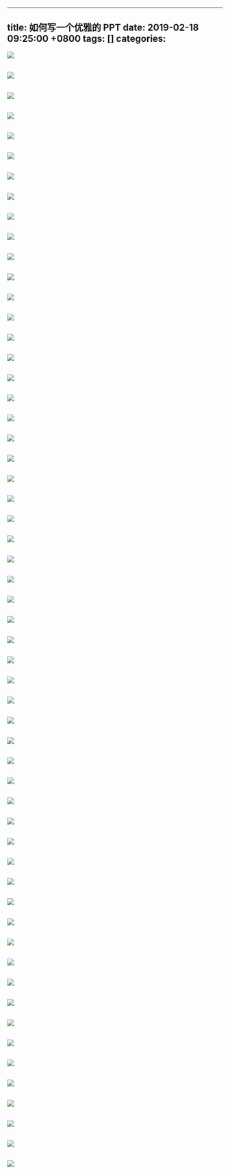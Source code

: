 
---
title: 如何写一个优雅的 PPT
date: 2019-02-18 09:25:00 +0800
tags: []
categories: 
---

![](https://cdn.nlark.com/yuque/0/2019/jpeg/190217/1550453104642-03ea5f42-081a-4a7f-aea3-1e2c04fb2474.jpeg#align=left&display=inline&height=337&originHeight=337&originWidth=600&size=0&width=600)<br /> 

![](https://cdn.nlark.com/yuque/0/2019/jpeg/190217/1550453104651-97919a2a-4eb1-4ee3-a4ea-4ec9884a9703.jpeg#align=left&display=inline&height=337&originHeight=337&originWidth=600&size=0&width=600)<br /> 

![](https://cdn.nlark.com/yuque/0/2019/jpeg/190217/1550453104663-d96fa507-f703-4652-a0ea-877f1e7d51d2.jpeg#align=left&display=inline&height=337&originHeight=337&originWidth=600&size=0&width=600)<br /> 

![](https://cdn.nlark.com/yuque/0/2019/jpeg/190217/1550453104618-acf7d654-0691-4bcb-be22-adda8ff27800.jpeg#align=left&display=inline&height=337&originHeight=337&originWidth=600&size=0&width=600)<br /> 

![](https://cdn.nlark.com/yuque/0/2019/jpeg/190217/1550453104663-53986226-874e-431f-a495-3de097f8668d.jpeg#align=left&display=inline&height=337&originHeight=337&originWidth=600&size=0&width=600)<br /> 

![](https://cdn.nlark.com/yuque/0/2019/jpeg/190217/1550453104676-ff53e4fa-20f4-4381-bbd0-0143dd18f2ce.jpeg#align=left&display=inline&height=337&originHeight=337&originWidth=600&size=0&width=600)<br /> 

![](https://cdn.nlark.com/yuque/0/2019/jpeg/190217/1550453104639-9d800044-c2a0-45c9-bc5d-3e2d6ba51b7b.jpeg#align=left&display=inline&height=337&originHeight=337&originWidth=600&size=0&width=600)<br /> 

![](https://cdn.nlark.com/yuque/0/2019/jpeg/190217/1550453104679-85a19489-5a27-47d6-84f4-2c00eed77bc7.jpeg#align=left&display=inline&height=337&originHeight=337&originWidth=600&size=0&width=600)<br /> 

![](https://cdn.nlark.com/yuque/0/2019/jpeg/190217/1550453104660-1ae5f2b6-13cd-40e6-ac73-35cba2613312.jpeg#align=left&display=inline&height=337&originHeight=337&originWidth=600&size=0&width=600)<br /> 

![](https://cdn.nlark.com/yuque/0/2019/jpeg/190217/1550453104692-83313fc3-f6ec-4cc0-be90-af364e9a37d0.jpeg#align=left&display=inline&height=337&originHeight=337&originWidth=600&size=0&width=600)<br /> 

![](https://cdn.nlark.com/yuque/0/2019/jpeg/190217/1550453104647-c940000b-848f-4ccc-9b25-5aae62dadf8c.jpeg#align=left&display=inline&height=337&originHeight=337&originWidth=600&size=0&width=600)<br /> 

![](https://cdn.nlark.com/yuque/0/2019/jpeg/190217/1550453104677-e4bb2c5b-b6e3-4f5a-8596-ff2420e1e94f.jpeg#align=left&display=inline&height=337&originHeight=337&originWidth=600&size=0&width=600)<br /> 

![](https://cdn.nlark.com/yuque/0/2019/jpeg/190217/1550453104648-05d7e183-1b1a-4311-99a0-bd9218f5f240.jpeg#align=left&display=inline&height=337&originHeight=337&originWidth=600&size=0&width=600)<br /> 

![](https://cdn.nlark.com/yuque/0/2019/jpeg/190217/1550453104680-99d1c3f2-accd-49c0-ba57-99367a908336.jpeg#align=left&display=inline&height=337&originHeight=337&originWidth=600&size=0&width=600)<br /> 

![](https://cdn.nlark.com/yuque/0/2019/jpeg/190217/1550453104728-adc44371-62bf-47eb-8a1d-aeafdf6f35d2.jpeg#align=left&display=inline&height=337&originHeight=337&originWidth=600&size=0&width=600)<br /> 

![](https://cdn.nlark.com/yuque/0/2019/jpeg/190217/1550453104699-573d66ca-39a6-4eeb-b379-8b8bc1536aa6.jpeg#align=left&display=inline&height=337&originHeight=337&originWidth=600&size=0&width=600)<br /> 

![](https://cdn.nlark.com/yuque/0/2019/jpeg/190217/1550453104689-bbca0130-93a1-4558-83e0-361f2bb9183f.jpeg#align=left&display=inline&height=337&originHeight=337&originWidth=600&size=0&width=600)<br /> 

![](https://cdn.nlark.com/yuque/0/2019/jpeg/190217/1550453104681-4af0d5d5-e63c-48ce-8e12-7989363a5a28.jpeg#align=left&display=inline&height=337&originHeight=337&originWidth=600&size=0&width=600)<br /> 

![](https://cdn.nlark.com/yuque/0/2019/jpeg/190217/1550453104704-273237b1-3e0c-47ab-a232-81340ed84578.jpeg#align=left&display=inline&height=337&originHeight=337&originWidth=600&size=0&width=600)<br /> 

![](https://cdn.nlark.com/yuque/0/2019/jpeg/190217/1550453104704-496d2260-dc3b-4e59-8709-7e4d681dbfd8.jpeg#align=left&display=inline&height=337&originHeight=337&originWidth=600&size=0&width=600)<br /> 

![](https://cdn.nlark.com/yuque/0/2019/jpeg/190217/1550453104740-2152de6c-bc0f-4090-908e-c8e9f2c06003.jpeg#align=left&display=inline&height=337&originHeight=337&originWidth=600&size=0&width=600)<br /> 

![](https://cdn.nlark.com/yuque/0/2019/jpeg/190217/1550453104754-4dfc1298-01ac-4bd1-9c91-97a2a49ad440.jpeg#align=left&display=inline&height=337&originHeight=337&originWidth=600&size=0&width=600)<br /> 

![](https://cdn.nlark.com/yuque/0/2019/jpeg/190217/1550453104719-58143ceb-227a-4089-9549-2c00c76baf56.jpeg#align=left&display=inline&height=337&originHeight=337&originWidth=600&size=0&width=600)<br /> 

![](https://cdn.nlark.com/yuque/0/2019/jpeg/190217/1550453104724-0fa4ec5b-cc82-402a-b937-777b294d2342.jpeg#align=left&display=inline&height=337&originHeight=337&originWidth=600&size=0&width=600)<br /> 

![](https://cdn.nlark.com/yuque/0/2019/jpeg/190217/1550453104746-358c0174-ea5f-4657-bb26-e510f9c52c46.jpeg#align=left&display=inline&height=337&originHeight=337&originWidth=600&size=0&width=600)<br /> 

![](https://cdn.nlark.com/yuque/0/2019/jpeg/190217/1550453104726-0f7248b8-063f-4f47-9b6e-98e8400f66fb.jpeg#align=left&display=inline&height=337&originHeight=337&originWidth=600&size=0&width=600)<br /> 

![](https://cdn.nlark.com/yuque/0/2019/jpeg/190217/1550453104754-65eff5ad-440d-4bce-b01f-01f5aa8f0de4.jpeg#align=left&display=inline&height=337&originHeight=337&originWidth=600&size=0&width=600)<br /> 

![](https://cdn.nlark.com/yuque/0/2019/jpeg/190217/1550453104789-a4e1c1b3-10ef-486d-a0b6-125e1451e98d.jpeg#align=left&display=inline&height=337&originHeight=337&originWidth=600&size=0&width=600)<br /> 

![](https://cdn.nlark.com/yuque/0/2019/jpeg/190217/1550453104782-d6e490e2-4b1d-4343-a99a-50b8f01917db.jpeg#align=left&display=inline&height=337&originHeight=337&originWidth=600&size=0&width=600)<br /> 

![](https://cdn.nlark.com/yuque/0/2019/jpeg/190217/1550453104793-25bb309f-cabb-4aa4-bec2-698dbccf5406.jpeg#align=left&display=inline&height=337&originHeight=337&originWidth=600&size=0&width=600)<br /> 

![](https://cdn.nlark.com/yuque/0/2019/jpeg/190217/1550453104758-9ad06da8-f5f7-4824-a973-e3be53fda1bb.jpeg#align=left&display=inline&height=337&originHeight=337&originWidth=600&size=0&width=600)<br /> 

![](https://cdn.nlark.com/yuque/0/2019/jpeg/190217/1550453104710-c556c477-68b8-48e2-9831-41b095b6de70.jpeg#align=left&display=inline&height=337&originHeight=337&originWidth=600&size=0&width=600)<br /> 

![](https://cdn.nlark.com/yuque/0/2019/jpeg/190217/1550453104729-ed2bbc1d-8fbe-4003-bbfd-2cdc977d8143.jpeg#align=left&display=inline&height=337&originHeight=337&originWidth=600&size=0&width=600)<br /> 

![](https://cdn.nlark.com/yuque/0/2019/jpeg/190217/1550453104794-00b8bc22-3e78-4bb2-98a9-f6899212cd19.jpeg#align=left&display=inline&height=337&originHeight=337&originWidth=600&size=0&width=600)<br /> 

![](https://cdn.nlark.com/yuque/0/2019/jpeg/190217/1550453104782-abdd446a-ee9b-47ff-9e6e-cd60d2cd7460.jpeg#align=left&display=inline&height=337&originHeight=337&originWidth=600&size=0&width=600)<br /> 

![](https://cdn.nlark.com/yuque/0/2019/jpeg/190217/1550453104787-01c36fa7-87f6-4a07-b449-04fbb8ec4985.jpeg#align=left&display=inline&height=337&originHeight=337&originWidth=600&size=0&width=600)<br /> 

![](https://cdn.nlark.com/yuque/0/2019/jpeg/190217/1550453104744-e2d7a7de-7087-4046-a6df-350c4db5504d.jpeg#align=left&display=inline&height=337&originHeight=337&originWidth=600&size=0&width=600)<br /> 

![](https://cdn.nlark.com/yuque/0/2019/jpeg/190217/1550453104783-0740f0ae-64c1-4460-8dda-c1e95896a2b4.jpeg#align=left&display=inline&height=337&originHeight=337&originWidth=600&size=0&width=600)<br /> 

![](https://cdn.nlark.com/yuque/0/2019/jpeg/190217/1550453104805-e0630a78-16db-4bbf-8742-0f69d1de73df.jpeg#align=left&display=inline&height=337&originHeight=337&originWidth=600&size=0&width=600)<br /> 

![](https://cdn.nlark.com/yuque/0/2019/jpeg/190217/1550453104801-aaef6f5c-cb96-4caa-8a31-503afc8d0414.jpeg#align=left&display=inline&height=337&originHeight=337&originWidth=600&size=0&width=600)<br /> 

![](https://cdn.nlark.com/yuque/0/2019/jpeg/190217/1550453104780-f00ceccf-7405-46b1-b8cd-bef32e464cca.jpeg#align=left&display=inline&height=337&originHeight=337&originWidth=600&size=0&width=600)<br /> 

![](https://cdn.nlark.com/yuque/0/2019/jpeg/190217/1550453104791-b70b3203-e3bb-41f3-9583-b618b2a11ff2.jpeg#align=left&display=inline&height=337&originHeight=337&originWidth=600&size=0&width=600)<br /> 

![](https://cdn.nlark.com/yuque/0/2019/jpeg/190217/1550453104788-12c7f3f5-0c1e-4735-93c2-aa452044f23b.jpeg#align=left&display=inline&height=337&originHeight=337&originWidth=600&size=0&width=600)<br /> 

![](https://cdn.nlark.com/yuque/0/2019/jpeg/190217/1550453104793-7c07b7ce-b329-4874-9f46-262153932d01.jpeg#align=left&display=inline&height=337&originHeight=337&originWidth=600&size=0&width=600)<br /> 

![](https://cdn.nlark.com/yuque/0/2019/jpeg/190217/1550453104848-4a8221ab-7f8b-464f-896a-ce677f3cf103.jpeg#align=left&display=inline&height=337&originHeight=337&originWidth=600&size=0&width=600)<br /> 

![](https://cdn.nlark.com/yuque/0/2019/jpeg/190217/1550453104804-aaf7ad20-2c75-4ab1-a4fc-36dd22f8668c.jpeg#align=left&display=inline&height=337&originHeight=337&originWidth=600&size=0&width=600)<br /> 

![](https://cdn.nlark.com/yuque/0/2019/jpeg/190217/1550453104800-4a098d61-fe9c-4c8b-9c31-2a8e8bc8fce9.jpeg#align=left&display=inline&height=337&originHeight=337&originWidth=600&size=0&width=600)<br /> 

![](https://cdn.nlark.com/yuque/0/2019/jpeg/190217/1550453104703-7985867c-e1a3-4a4b-a70a-c060138a66f8.jpeg#align=left&display=inline&height=337&originHeight=337&originWidth=600&size=0&width=600)<br /> 

![](https://cdn.nlark.com/yuque/0/2019/jpeg/190217/1550453104831-e2b5d0b7-2495-44b7-94a1-908fa37f6e50.jpeg#align=left&display=inline&height=337&originHeight=337&originWidth=600&size=0&width=600)<br /> 

![](https://cdn.nlark.com/yuque/0/2019/jpeg/190217/1550453104860-4708d102-bc79-4eb1-ba28-ea867df46edf.jpeg#align=left&display=inline&height=337&originHeight=337&originWidth=600&size=0&width=600)<br /> 

![](https://cdn.nlark.com/yuque/0/2019/jpeg/190217/1550453104849-30edf516-d51b-4147-8926-295c7864e5fc.jpeg#align=left&display=inline&height=337&originHeight=337&originWidth=600&size=0&width=600)<br /> 

![](https://cdn.nlark.com/yuque/0/2019/jpeg/190217/1550453104851-51da22c5-a803-40d9-9620-0a6bc0b944db.jpeg#align=left&display=inline&height=337&originHeight=337&originWidth=600&size=0&width=600)<br /> 

![](https://cdn.nlark.com/yuque/0/2019/jpeg/190217/1550453104739-8c6dc67c-0b65-4f33-907d-41d6e69167a6.jpeg#align=left&display=inline&height=337&originHeight=337&originWidth=600&size=0&width=600)<br /> 

![](https://cdn.nlark.com/yuque/0/2019/jpeg/190217/1550453104746-10e0bb86-d64e-441c-9016-c83fb5a75c97.jpeg#align=left&display=inline&height=337&originHeight=337&originWidth=600&size=0&width=600)<br /> 

![](https://cdn.nlark.com/yuque/0/2019/jpeg/190217/1550453104749-f3c70d86-f991-4d82-8f19-ec45222bfe2e.jpeg#align=left&display=inline&height=337&originHeight=337&originWidth=600&size=0&width=600)<br /> 

![](https://cdn.nlark.com/yuque/0/2019/jpeg/190217/1550453104894-9ad5afc1-ab3d-43dc-bc00-6b89db668cb8.jpeg#align=left&display=inline&height=337&originHeight=337&originWidth=600&size=0&width=600)

